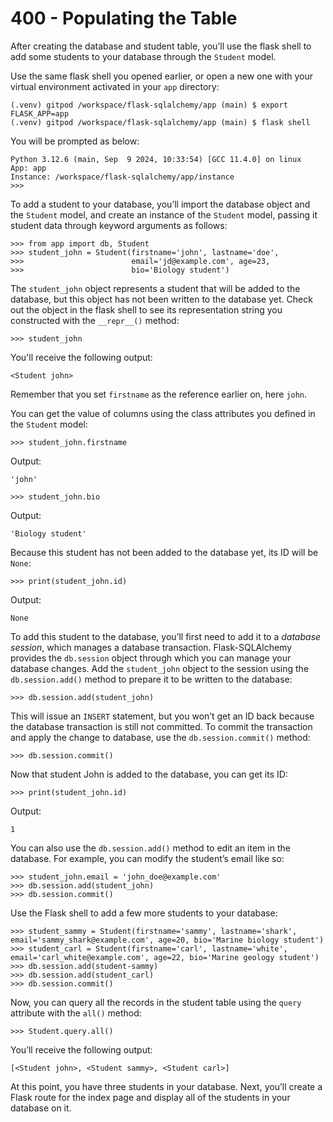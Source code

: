 # 400 - Populating the Table

After creating the database and student table, you’ll use the flask shell to add some students to your database through the ```Student``` model.

Use the same flask shell you opened earlier, or open a new one with your virtual environment activated in your ```app``` directory:

```
(.venv) gitpod /workspace/flask-sqlalchemy/app (main) $ export FLASK_APP=app
(.venv) gitpod /workspace/flask-sqlalchemy/app (main) $ flask shell
```

You will be prompted as below:

```
Python 3.12.6 (main, Sep  9 2024, 10:33:54) [GCC 11.4.0] on linux
App: app
Instance: /workspace/flask-sqlalchemy/app/instance
>>> 
```

To add a student to your database, you’ll import the database object and the ```Student``` model, and create an instance of the ```Student``` model, passing it student data through keyword arguments as follows:

```
>>> from app import db, Student
>>> student_john = Student(firstname='john', lastname='doe',
>>>                        email='jd@example.com', age=23,
>>>                        bio='Biology student')
```

The ```student_john``` object represents a student that will be added to the database, but this object has not been written to the database yet. Check out the object in the flask shell to see its representation string you constructed with the ```__repr__()``` method:

```
>>> student_john
```

You'll receive the following output:

```
<Student john>
```

Remember that you set ```firstname``` as the reference earlier on, here ```john```.

You can get the value of columns using the class attributes you defined in the ```Student``` model:

```
>>> student_john.firstname
```

Output:

```
'john'
```

```
>>> student_john.bio
```

Output:

```
'Biology student'
```

Because this student has not been added to the database yet, its ID will be ```None```:

```
>>> print(student_john.id)
```

Output:

```
None
```

To add this student to the database, you’ll first need to add it to a *database session*, which manages a database transaction. Flask-SQLAlchemy provides the ```db.session``` object through which you can manage your database changes. Add the ```student_john``` object to the session using the ```db.session.add()``` method to prepare it to be written to the database:

```
>>> db.session.add(student_john)
```

This will issue an ```INSERT``` statement, but you won’t get an ID back because the database transaction is still not committed. To commit the transaction and apply the change to database, use the ```db.session.commit()``` method:

```
>>> db.session.commit()
```

Now that student John is added to the database, you can get its ID:

```
>>> print(student_john.id)
```

Output:

```
1
```

You can also use the ```db.session.add()``` method to edit an item in the database. For example, you can modify the student’s email like so:

```
>>> student_john.email = 'john_doe@example.com'
>>> db.session.add(student_john)
>>> db.session.commit()
```

Use the Flask shell to add a few more students to your database:

```
>>> student_sammy = Student(firstname='sammy', lastname='shark', email='sammy_shark@example.com', age=20, bio='Marine biology student')
>>> student_carl = Student(firstname='carl', lastname='white', email='carl_white@example.com', age=22, bio='Marine geology student')
>>> db.session.add(student-sammy)
>>> db.session.add(student_carl)
>>> db.session.commit()
```

Now, you can query all the records in the student table using the ```query``` attribute with the ```all()``` method:

```
>>> Student.query.all()
```

You’ll receive the following output:

```
[<Student john>, <Student sammy>, <Student carl>]
```

At this point, you have three students in your database. Next, you’ll create a Flask route for the index page and display all of the students in your database on it.